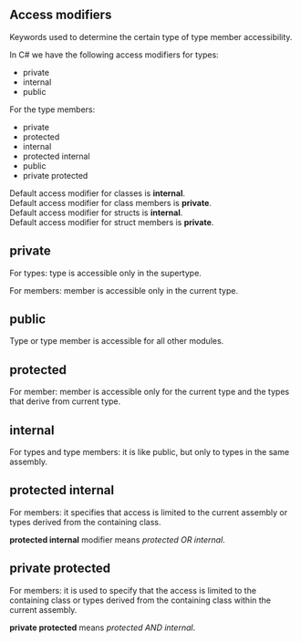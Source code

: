﻿## Access modifiers

Keywords used to determine the certain type of type member accessibility.

In C# we have the following access modifiers for types:
- private
- internal
- public

For the type members:
- private
- protected
- internal
- protected internal
- public
- private protected

Default access modifier for classes is **internal**.  
Default access modifier for class members is **private**.  
Default access modifier for structs is **internal**.  
Default access modifier for struct members is **private**.  

## private

For types:
type is accessible only in the supertype.

For members:
member is accessible only in the current type.

## public 

Type or type member is accessible for all other modules.

## protected

For member:
member is accessible only for the current type and the types that derive from current type.

## internal 

For types and type members:
it is like public, but only to types in the same assembly.

## protected internal

For members:
it specifies that access is limited to the current assembly or types derived from the containing class.

**protected internal** modifier means *protected OR internal*.

## private protected

For members:
it is used to specify that the access is limited to the containing class or types derived from the containing class within the current assembly.

**private protected** means *protected AND internal*.